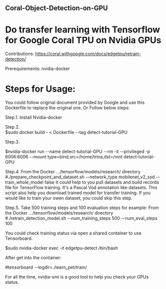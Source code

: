 ## Coral-Object-Detection-on-GPU
# Do transfer learning with Tensorflow for Google Coral TPU on Nvidia GPUs

Contributions:
https://coral.withgoogle.com/docs/edgetpu/retrain-detection/

Prerequirements:
nvidia-docker

# Steps for Usage:
You could follow original document provided by Google and use this Dockerfile to replace the original one.
Or Follow below steps:

Step.1. Install Nvidia-docker

Step.2.  
  $sudo docker build - < Dockerfile --tag detect-tutorial-GPU

Step.3.

  $nvidia-docker run --name detect-tutorial-GPU --rm -it --privileged -p 6006:6006 --mount type=bind,src=/home/trina,dst=/mnt detect-tutorial-GPU
  
Step.4.
From the Docker .../tensorflow/models/research/ directory
#./prepare_checkpoint_and_dataset.sh --network_type mobilenet_v2_ssd --train_whole_model false
It could help to you pull datasets and build records file for TensorFlow training. It's a Pascal Vod annotation like datasets. This script also help you download trained model for transfer training. If you would like to train your owen dataset, you could skip this step.

Step.5.
Take 500 training steps and 100 evaluation steps for example:
From the Docker .../tensorflow/models/research/ directory
#./retrain_detection_model.sh --num_training_steps 500 --num_eval_steps 100

You could check training status via open a shared container to use Tensorboard.

$sudo nvidia-docker exec -it edgetpu-detect /bin/bash

After get into the container:

#tensorboard --logdir=./learn_pet/train/

For all the time, nvidia-smi is a good tool to help you check your GPUs status.
